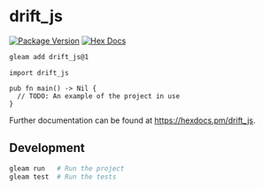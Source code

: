 # drift_js

[![Package Version](https://img.shields.io/hexpm/v/drift_js)](https://hex.pm/packages/drift_js)
[![Hex Docs](https://img.shields.io/badge/hex-docs-ffaff3)](https://hexdocs.pm/drift_js/)

```sh
gleam add drift_js@1
```
```gleam
import drift_js

pub fn main() -> Nil {
  // TODO: An example of the project in use
}
```

Further documentation can be found at <https://hexdocs.pm/drift_js>.

## Development

```sh
gleam run   # Run the project
gleam test  # Run the tests
```
